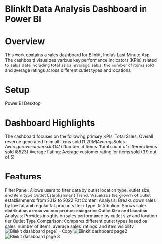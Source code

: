 # BlinkIt Data Analysis Dashboard in Power BI
# Overview
This work contains a sales dashboard for Blinkit, India’s Last Minute App. The dashboard visualizes various key performance indicators (KPIs) related to sales data including total sales, average sales, the number of items sold and average ratings across different outlet types and locations.

# Setup
Power BI Desktop
# Dashboard Highlights
The dashboard focuses on the following primary KPIs:
Total Sales: Overall revenue generated from all items sold ($1.20M) Average Sales: Average revenue per sale ($141) Number of Items: Total count of different items sold (8523) Average Rating: Average customer rating for items sold (3.9 out of 5)

# Features
Filter Panel: Allows users to filter data by outlet location type, outlet size, and item type
Outlet Establishment Trend: Visualizes the growth of outlet establishments from 2012 to 2022
Fat Content Analysis: Breaks down sales by low fat and regular fat products
Item Type Distribution: Shows sales distribution across various product categories
Outlet Size and Location Analysis: Provides insights on sales performance by outlet size and location tier
Outlet Type Comparison: Compares different outlet types based on sales, number of items, average sales, ratings, and item visibility
![Blinkit dashboard page1 - Copy](https://github.com/user-attachments/assets/229bdcda-ec75-4a40-98d4-f9e38827b388)
![Blinkit dashboard page2](https://github.com/user-attachments/assets/246c9cbc-bb7a-4892-9552-2c97268b9b85)
![Blinkit dashboard page 3](https://github.com/user-attachments/assets/eba3a683-71c0-4e80-8b50-e8e84b383e19)
